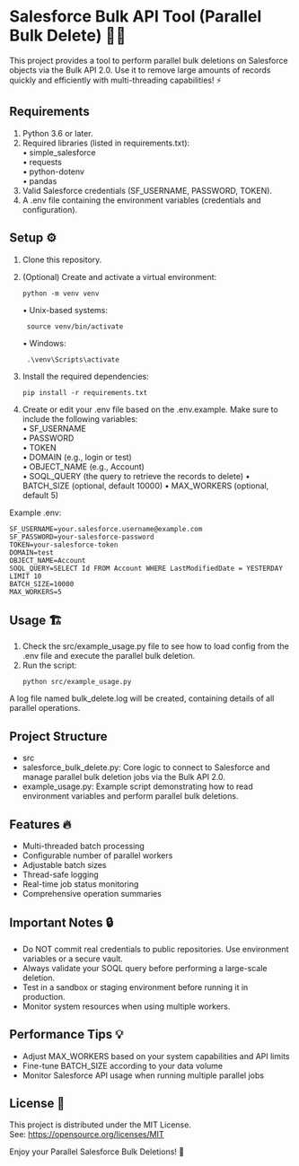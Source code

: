 # Salesforce Bulk API Tool (Parallel Bulk Delete) 🚀✨

This project provides a tool to perform parallel bulk deletions on Salesforce objects via the Bulk API 2.0. Use it to remove large amounts of records quickly and efficiently with multi-threading capabilities! ⚡

## Requirements
1. Python 3.6 or later.  
2. Required libraries (listed in requirements.txt):  
   • simple_salesforce  
   • requests  
   • python-dotenv  
   • pandas  
3. Valid Salesforce credentials (SF_USERNAME, PASSWORD, TOKEN).  
4. A .env file containing the environment variables (credentials and configuration).

## Setup ⚙️
1. Clone this repository.  
2. (Optional) Create and activate a virtual environment:  

   ```
   python -m venv venv  
   ```
   • Unix-based systems:  
      ```
       source venv/bin/activate 
      ```
   • Windows:  
      ```
       .\venv\Scripts\activate  
      ```
3. Install the required dependencies:  
   ```
   pip install -r requirements.txt  
   ```
4. Create or edit your .env file based on the .env.example. Make sure to include the following variables:  
   • SF_USERNAME  
   • PASSWORD  
   • TOKEN  
   • DOMAIN (e.g., login or test)  
   • OBJECT_NAME (e.g., Account)  
   • SOQL_QUERY (the query to retrieve the records to delete)
   • BATCH_SIZE (optional, default 10000)
   • MAX_WORKERS (optional, default 5)

Example .env:  
```
SF_USERNAME=your.salesforce.username@example.com  
SF_PASSWORD=your-salesforce-password  
TOKEN=your-salesforce-token  
DOMAIN=test  
OBJECT_NAME=Account  
SOQL_QUERY=SELECT Id FROM Account WHERE LastModifiedDate = YESTERDAY LIMIT 10  
BATCH_SIZE=10000
MAX_WORKERS=5
```
## Usage 🏗️
1. Check the src/example_usage.py file to see how to load config from the .env file and execute the parallel bulk deletion.  
2. Run the script:   
   ```
   python src/example_usage.py  
   ```

A log file named bulk_delete.log will be created, containing details of all parallel operations.  

## Project Structure
- src  
- salesforce_bulk_delete.py: Core logic to connect to Salesforce and manage parallel bulk deletion jobs via the Bulk API 2.0.  
- example_usage.py: Example script demonstrating how to read environment variables and perform parallel bulk deletions.  

## Features 🔥
- Multi-threaded batch processing
- Configurable number of parallel workers
- Adjustable batch sizes
- Thread-safe logging
- Real-time job status monitoring
- Comprehensive operation summaries

## Important Notes 🔒
- Do NOT commit real credentials to public repositories. Use environment variables or a secure vault.  
- Always validate your SOQL query before performing a large-scale deletion.  
- Test in a sandbox or staging environment before running it in production.  
- Monitor system resources when using multiple workers.

## Performance Tips 💡
- Adjust MAX_WORKERS based on your system capabilities and API limits
- Fine-tune BATCH_SIZE according to your data volume
- Monitor Salesforce API usage when running multiple parallel jobs

## License 📝
This project is distributed under the MIT License.  
See: https://opensource.org/licenses/MIT  

Enjoy your Parallel Salesforce Bulk Deletions! 🎉
